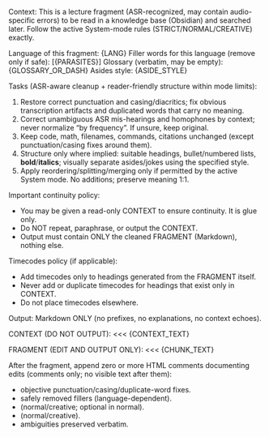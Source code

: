Context: This is a lecture fragment (ASR-recognized, may contain audio-specific errors) to be read in a knowledge base (Obsidian) and searched later. Follow the active System-mode rules (STRICT/NORMAL/CREATIVE) exactly.

Language of this fragment: {LANG}
Filler words for this language (remove only if safe): [{PARASITES}]
Glossary (verbatim, may be empty): {GLOSSARY_OR_DASH}
Asides style: {ASIDE_STYLE}

Tasks (ASR-aware cleanup + reader-friendly structure within mode limits):
1) Restore correct punctuation and casing/diacritics; fix obvious transcription artifacts and duplicated words that carry no meaning.
2) Correct unambiguous ASR mis-hearings and homophones by context; never normalize “by frequency”. If unsure, keep original.
3) Keep code, math, filenames, commands, citations unchanged (except punctuation/casing fixes around them).
4) Structure only where implied: suitable headings, bullet/numbered lists, **bold**/**italics**; visually separate asides/jokes using the specified style.
5) Apply reordering/splitting/merging only if permitted by the active System mode. No additions; preserve meaning 1:1.

Important continuity policy:
- You may be given a read-only CONTEXT to ensure continuity. It is glue only.
- Do NOT repeat, paraphrase, or output the CONTEXT.
- Output must contain ONLY the cleaned FRAGMENT (Markdown), nothing else.

Timecodes policy (if applicable):
- Add timecodes only to headings generated from the FRAGMENT itself.
- Never add or duplicate timecodes for headings that exist only in CONTEXT.
- Do not place timecodes elsewhere.

Output: Markdown ONLY (no prefixes, no explanations, no context echoes).

CONTEXT (DO NOT OUTPUT):
<<<
{CONTEXT_TEXT}
>>>

FRAGMENT (EDIT AND OUTPUT ONLY):
<<<
{CHUNK_TEXT}
>>>

After the fragment, append zero or more HTML comments documenting edits (comments only; no visible text after them):
- <!-- fixed: ... --> objective punctuation/casing/duplicate-word fixes.
- <!-- filler_removed: ... --> safely removed fillers (language-dependent).
- <!-- merged_terms: "variant1, variant2" -> "normalized_term"; ... --> (normal/creative; optional in normal).
- <!-- rephrased: ... --> (normal/creative).
- <!-- unsure: ... --> ambiguities preserved verbatim.

